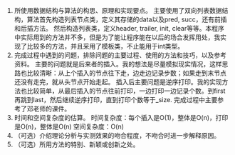 1. 所使用数据结构与算法的构思、原理和实现要点。
  主要使用了双向列表数据结构，算法首先构造列表节点类，定义其存储的data以及pred, succ，还有前插和后插方法。
  然后构造列表类，定义header, trailer, init, clear等等。本程序中实际用到的方法并不多，但是为了能让程序能在以后的场合发挥用处，我实现了比较多的方法，并且采用了模板类，不止能用于int类型。
2. 完成过程中遇到的问题，排除问题的主要过程、使用的方法和技巧，以及参考资料。
  主要的问题就是后来者的插入。我的想法是尽量模拟现实情况，这样思路也比较清晰：从上个插入的节点往下走，边走边记录步数；如果走到末节点还没有走完，就从头节点开始走起。
  插入后主要问题是逆序打印。我的实现方法也比较简单，从最后插入的节点往前打印，一边打印一边记录个数。到first再跳到last，然后继续逆序打印，直到打印个数等于_size.
  完成过程中主要参考了邓老师的课件。
3. 时间和空间复杂度的估算。
  时间复杂度：每个插入是O(1)，整体是O(n)，打印是O(n)，整体是O(n)
  空间复杂度：O(n)
4. （可选）介绍理论分析与实测效果的吻合程度，不吻合时进一步解释原因。
5. （可选）所用方法的特别、新颖或创新之处。